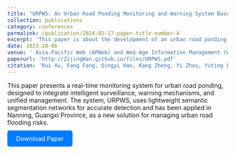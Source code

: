 ```yaml
---
title: "URPWS: An Urban Road Ponding Monitoring and Warning System Based on Surveillance Video"
collection: publications
category: conferences
permalink: /publication/2024-02-17-paper-title-number-4
excerpt: 'This paper is about the development of an urban road ponding monitoring and warning system (URPWS) based on surveillance video, which improves real-time monitoring, warning, and management to reduce the risk of urban flooding and traffic disruptions.'
date: 2023-10-06
venue: ' Asia-Pacific Web (APWeb) and Web-Age Information Management (WAIM) Joint International Conference on Web and Big Data'
paperurl: 'http://ZijingWan.github.io/files/URPWS.pdf'
citation: 'Rui Xu, Fang Fang, Qingyi Hao, Kang Zheng, Yi Zhou, Yuting Feng, Shengwen Li, and Zijing Wan. (2023). "URPWS: An Urban Road Ponding Monitoring and Warning System Based on Surveillance Video." Asia-Pacific Web (APWeb) and Web-Age Information Management (WAIM). Springer Nature Singapore.'
---
```


This paper presents a real-time monitoring system for urban road ponding, designed to integrate intelligent surveillance, warning mechanisms, and unified management. The system, URPWS, uses lightweight semantic segmentation networks for accurate detection and has been applied in Nanning, Guangxi Province, as a new solution for managing urban road flooding risks.

<div style="margin-top: 20px;">
  <a href="http://ZijingWan.github.io/files/URPWS.pdf" style="background-color: #007bff; color: white; padding: 10px 20px; text-decoration: none; border-radius: 5px;">Download Paper</a>
</div>


